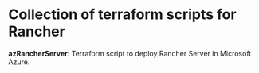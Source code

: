# Collection of terraform scripts for Rancher

**azRancherServer**: Terraform script to deploy Rancher Server in Microsoft Azure.